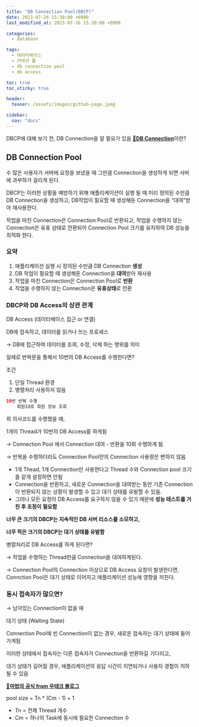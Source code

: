 ```yaml
---
title: "DB Connection Pool(DBCP)"
date: 2023-07-26 15:30:00 +0900
last_modified_at: 2023-07-26 15:30:00 +0900

categories:
  - database

tags: 
  - 데이터베이스
  - 커넥션 풀
  - db connection pool
  - db access

toc: true
toc_sticky: true

header: 
  teaser: /assets/images/github-page.jpeg

sidebar:
  nav: "docs"
---
```

DBCP에 대해 보기 전, DB Connection을 알 필요가 있음 [__🔗DB Connection__](https://lhseunge.github.io/database/db_connection/)이란?  

## DB Connection Pool
 
수 많은 사용자가 서버에 요청을 보냈을 때 그만큼 Connection을 생성하게 되면 서버에 과부하가 걸리게 된다. 

DBCP는 이러한 상황을 예방하기 위해 애플리케이션이 실행 될 때 미리 정의된 수만큼 DB Connection을 생성하고, DB작업이 필요할 때 생성해둔 Connection을 “대여”받아 재사용한다. 

작업을 마친 Connection은 Connection Pool로 반환되고, 작업을 수행하지 않는 Connection은 유휴 상태로 전환되어 Connection Pool 크기를 유지하여 DB 성능을 최적화 한다.

### 요약

1. 애플리케이션 실행 시 정의된 수만큼 DB Connection **생성**
2. DB 작업이 필요할 때 생성해둔 Connection을 **대여**받아 재사용
3. 작업을 마친 Connection은 Connection Pool로 **반환**
4. 작업을 수행하지 않는 Connection은 **유휴상태**로 전환

### DBCP와 DB Access의 상관 관계

DB Access (데이터베이스 접근 or 연결)

DB에 접속하고, 데이터를 읽거나 쓰는 프로세스 

→ DB에 접근하여 데이터를 조회, 수정, 삭제 하는 행위를 의미

일례로 반복문을 통해서 10번의 DB Access를 수행한다면?

조건

1. 단일 Thread 환경
2. 병렬처리 사용하지 않음

```java
10번 반복 수행 
    회원Id로 회원 정보 조회
```

위 의사코드를 수행했을 때,

1개의 Thread가 10번의 DB Access를 하게됨

→ Connection Pool 에서 Connection 대여 - 반환을 10회 수행하게 됨 

→ 반복을 수행하더라도 Connection Pool안의 Connection 사용량은 변하지 않음

- 1개 Thead, 1개 Connection만 사용한다고 Thread 수와 Connection pool 크기를 같게 설정하면 안됨
- Connection을 반환하고, 새로운 Connection을 대여받는 동안 기존 Connection이 반환되지 않는 상황이 발생할 수 있고 대기 상태를 유발할 수 있음.
- 그러나 모든 요청이 DB Access를 요구하지 않을 수 있기 때문에 **성능 테스트를 거친 후 조정이 필요함**

**너무 큰 크기의 DBCP는 지속적인 DB 서버 리소스를 소모하고,**  

**너무 적은 크기의 DBCP는 대기 상태를 유발함**  

  

병렬처리로 DB Access를 하게 된다면? 

→ 작업을 수행하는 Thread만큼 Connection을 대여하게된다. 

→ Connection Pool의 Connection 이상으로 DB Access 요청이 발생한다면, Connction Pool은 대기 상태로 이어지고 애플리케이션 성능에 영향을 끼친다.

### 동시 접속자가 많으면?

→ 남아있는 Connection이 없을 때

대기 상태 (Waiting State)

Connection Pool에 빈 Connection이 없는 경우, 새로운 접속자는 대기 상태에 들어가게됨 

이러한 상태에서 접속자는 다른 접속자가 Connection을 반환하길 기다리고, 

대기 상태가 길어질 경우, 애플리케이션의 응답 시간이 지연되거나 사용자 경험이 저하될 수 있음

[__🔗마법의 공식 from 우테크 블로그__](https://techblog.woowahan.com/2664/)

pool size =  Tn * (Cm - 1) + 1

- Tn = 전체 Thread 개수
- Cm = 하나의 Task에 동시에 필요한 Connection 수
